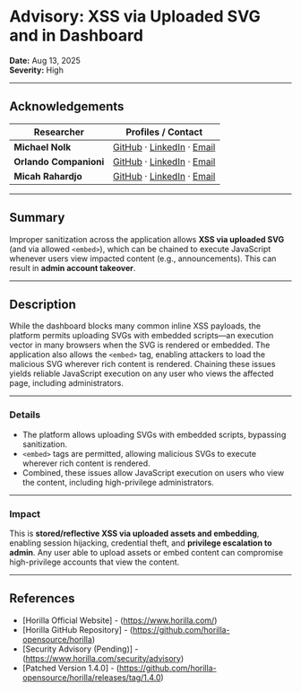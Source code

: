 # Advisory: XSS via Uploaded SVG and <embed> in Dashboard

**Date:** Aug 13, 2025  
**Severity:** High

---

## Acknowledgements

| Researcher | Profiles / Contact |
|------------|--------------------|
| **Michael Nolk** | [GitHub](https://github.com/Mmo-kali) · [LinkedIn](https://www.linkedin.com/in/michaelnolk/) · [Email](mailto:michaelnolk.kali@gmail.com) |
| **Orlando Companioni** | [GitHub](https://github.com/OrlandoCompC) · [LinkedIn](https://www.linkedin.com/in/orlando-companioni/) · [Email](mailto:companioniorlando@gmail.com) |
| **Micah Rahardjo** | [GitHub](https://github.com/Gikyon) · [LinkedIn](https://www.linkedin.com/in/micahrahardjo/) · [Email](mailto:micahrahardjo@gmail.com) |

---

## Summary
Improper sanitization across the application allows **XSS via uploaded SVG** (and via allowed `<embed>`), which can be chained to execute JavaScript whenever users view impacted content (e.g., announcements). This can result in **admin account takeover**.

---

## Description
While the dashboard blocks many common inline XSS payloads, the platform permits uploading SVGs with embedded scripts—an execution vector in many browsers when the SVG is rendered or embedded. The application also allows the `<embed>` tag, enabling attackers to load the malicious SVG wherever rich content is rendered. Chaining these issues yields reliable JavaScript execution on any user who views the affected page, including administrators.

---

### Details
- The platform allows uploading SVGs with embedded scripts, bypassing sanitization.
- `<embed>` tags are permitted, allowing malicious SVGs to execute wherever rich content is rendered.
- Combined, these issues allow JavaScript execution on users who view the content, including high-privilege administrators.

---

### Impact
This is **stored/reflective XSS via uploaded assets and embedding**, enabling session hijacking, credential theft, and **privilege escalation to admin**. Any user able to upload assets or embed content can compromise high-privilege accounts that view the content.

---
## References
- [Horilla Official Website] - (https://www.horilla.com/)  
- [Horilla GitHub Repository] - (https://github.com/horilla-opensource/horilla)  
- [Security Advisory (Pending)] - (https://www.horilla.com/security/advisory)  
- [Patched Version 1.4.0] - (https://github.com/horilla-opensource/horilla/releases/tag/1.4.0)
